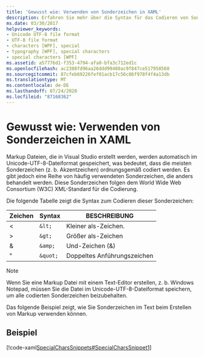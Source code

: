 ```yaml
---
title: 'Gewusst wie: Verwenden von Sonderzeichen in XAML'
description: Erfahren Sie mehr über die Syntax für das Codieren von Sonderzeichen im Unicode-UTF-8-Dateiformat in Visual Studio zur Verwendung in XAML-Dateien in Windows Presentation Foundation.
ms.date: 03/30/2017
helpviewer_keywords:
- Unicode UTF-8 file format
- UTF-8 file format
- characters [WPF], special
- typography [WPF], special characters
- special characters [WPF]
ms.assetid: a57776d1-f353-4794-afa0-bfa3c712ed1c
ms.openlocfilehash: ac2388fd96aa26ddd99408ac9f847ce517958568
ms.sourcegitcommit: 87cfeb69226fef01acb17c56c86f978f4f4a13db
ms.translationtype: MT
ms.contentlocale: de-DE
ms.lasthandoff: 07/24/2020
ms.locfileid: "87168362"
---
```

# <a name="how-to-use-special-characters-in-xaml"></a>Gewusst wie: Verwenden von Sonderzeichen in XAML
Markup Dateien, die in Visual Studio erstellt werden, werden automatisch im Unicode-UTF-8-Dateiformat gespeichert, was bedeutet, dass die meisten Sonderzeichen (z. b. Akzentzeichen) ordnungsgemäß codiert werden. Es gibt jedoch eine Reihe von häufig verwendeten Sonderzeichen, die anders behandelt werden. Diese Sonderzeichen folgen dem World Wide Web Consortium (W3C) XML-Standard für die Codierung.  
  
 Die folgende Tabelle zeigt die Syntax zum Codieren dieser Sonderzeichen:  
  
|Zeichen|Syntax|BESCHREIBUNG|  
|---------------|------------|-----------------|  
|<|`&lt;`|Kleiner als-Zeichen.|  
|>|`&gt;`|Größer als-Zeichen|  
|&|`&amp;`|Und-Zeichen (&)|  
|"|`&quot;`|Doppeltes Anführungszeichen|  
  
> [!NOTE]
> Wenn Sie eine Markup Datei mit einem Text-Editor erstellen, z. b. Windows Notepad, müssen Sie die Datei im Unicode-UTF-8-Dateiformat speichern, um alle codierten Sonderzeichen beizubehalten.  
  
 Das folgende Beispiel zeigt, wie Sie Sonderzeichen im Text beim Erstellen von Markup verwenden können.  
  
## <a name="example"></a>Beispiel  
 [!code-xaml[SpecialCharsSnippets#SpecialCharsSnippet1](~/samples/snippets/csharp/VS_Snippets_Wpf/SpecialCharsSnippets/CS/Window1.xaml#specialcharssnippet1)]
